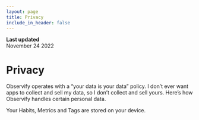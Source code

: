 ```yaml
---
layout: page
title: Privacy
include_in_header: false
---
```


**Last updated**  
November 24 2022

# Privacy

Observify operates with a “your data is your data” policy. I don’t ever want apps to collect and sell my data, so I don’t collect and sell yours. Here’s how Observify handles certain personal data.

Your Habits, Metrics and Tags are stored on your device.